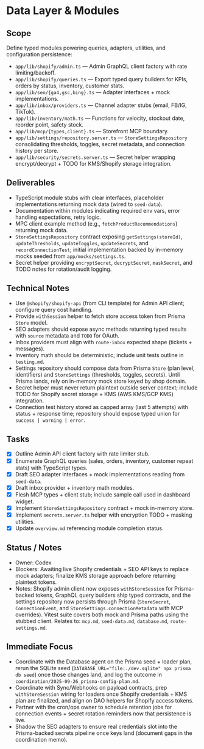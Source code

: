# Data Layer & Modules

## Scope
Define typed modules powering queries, adapters, utilities, and configuration persistence:
- `app/lib/shopify/admin.ts` — Admin GraphQL client factory with rate limiting/backoff.
- `app/lib/shopify/queries.ts` — Export typed query builders for KPIs, orders by status, inventory, customer stats.
- `app/lib/seo/{ga4,gsc,bing}.ts` — Adapter interfaces + mock implementations.
- `app/lib/inbox/providers.ts` — Channel adapter stubs (email, FB/IG, TikTok).
- `app/lib/inventory/math.ts` — Functions for velocity, stockout date, reorder point, safety stock.
- `app/lib/mcp/{types,client}.ts` — Storefront MCP boundary.
- `app/lib/settings/repository.server.ts` — `StoreSettingsRepository` consolidating thresholds, toggles, secret metadata, and connection history per store.
- `app/lib/security/secrets.server.ts` — Secret helper wrapping encrypt/decrypt + TODO for KMS/Shopify storage integration.

## Deliverables
- TypeScript module stubs with clear interfaces, placeholder implementations returning mock data (wired to `seed-data`).
- Documentation within modules indicating required env vars, error handling expectations, retry logic.
- MPC client example method (e.g., `fetchProductRecommendations`) returning mock data.
- `StoreSettingsRepository` contract exposing `getSettings(storeId)`, `updateThresholds`, `updateToggles`, `updateSecrets`, and `recordConnectionTest`; initial implementation backed by in-memory mocks seeded from `app/mocks/settings.ts`.
- Secret helper providing `encryptSecret`, `decryptSecret`, `maskSecret`, and TODO notes for rotation/audit logging.

## Technical Notes
- Use `@shopify/shopify-api` (from CLI template) for Admin API client; configure query cost handling.
- Provide `withSession` helper to fetch store access token from Prisma `Store` model.
- SEO adapters should expose async methods returning typed results with `source` metadata and `TODO` for OAuth.
- Inbox providers must align with `route-inbox` expected shape (tickets + messages).
- Inventory math should be deterministic; include unit tests outline in `testing.md`.
- Settings repository should compose data from Prisma `Store` (plan level, identifiers) and `StoreSettings` (thresholds, toggles, secrets). Until Prisma lands, rely on in-memory mock store keyed by shop domain.
- Secret helper must never return plaintext outside server context; include TODO for Shopify secret storage + KMS (AWS KMS/GCP KMS) integration.
- Connection test history stored as capped array (last 5 attempts) with status + response time; repository should expose typed union for `success | warning | error`.

## Tasks
- [x] Outline Admin API client factory with rate limiter stub.
- [x] Enumerate GraphQL queries (sales, orders, inventory, customer repeat stats) with TypeScript types.
- [x] Draft SEO adapter interfaces + mock implementations reading from `seed-data`.
- [x] Draft inbox provider + inventory math modules.
- [x] Flesh MCP types + client stub; include sample call used in dashboard widget.
- [x] Implement `StoreSettingsRepository` contract + mock in-memory store.
- [x] Implement `secrets.server.ts` helper with encryption TODO + masking utilities.
- [x] Update `overview.md` referencing module completion status.

## Status / Notes
- Owner: Codex
- Blockers: Awaiting live Shopify credentials + SEO API keys to replace mock adapters; finalize KMS storage approach before returning plaintext tokens.
- Notes: Shopify admin client now exposes `withStoreSession` for Prisma-backed tokens, GraphQL query builders ship typed contracts, and the settings repository now persists through Prisma (`StoreSecret`, `ConnectionEvent`, and `StoreSettings.connectionMetadata` with MCP overrides). Vitest suite covers both mock and Prisma paths using the stubbed client. Relates to: `mcp.md`, `seed-data.md`, `database.md`, `route-settings.md`.

## Immediate Focus
- Coordinate with the Database agent on the Prisma seed + loader plan, rerun the SQLite seed (`DATABASE_URL="file:./dev.sqlite" npx prisma db seed`) once those changes land, and log the outcome in `coordination/2025-09-26_prisma-config-plan.md`.
- Coordinate with Sync/Webhooks on payload contracts, prep `withStoreSession` wiring for loaders once Shopify credentials + KMS plan are finalized, and align on DAO helpers for Shopify access tokens.
- Partner with the cron/ops owner to schedule retention jobs for connection events + secret rotation reminders now that persistence is live.
- Shadow the SEO adapters to ensure real credentials slot into the Prisma-backed secrets pipeline once keys land (document gaps in the coordination memo).
